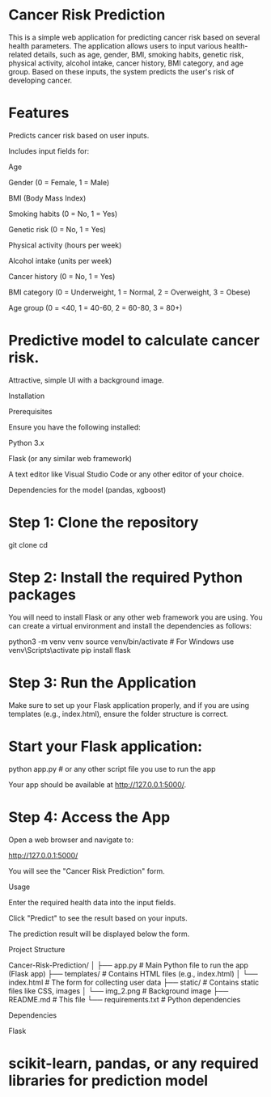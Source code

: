 # Cancer Risk Prediction

This is a simple web application for predicting cancer risk based on several health parameters. The application allows users to input various health-related details, such as age, gender, BMI, smoking habits, genetic risk, physical activity, alcohol intake, cancer history, BMI category, and age group. Based on these inputs, the system predicts the user's risk of developing cancer.

# Features

Predicts cancer risk based on user inputs.

Includes input fields for:

Age

Gender (0 = Female, 1 = Male)

BMI (Body Mass Index)

Smoking habits (0 = No, 1 = Yes)

Genetic risk (0 = No, 1 = Yes)

Physical activity (hours per week)

Alcohol intake (units per week)

Cancer history (0 = No, 1 = Yes)

BMI category (0 = Underweight, 1 = Normal, 2 = Overweight, 3 = Obese)

Age group (0 = <40, 1 = 40-60, 2 = 60-80, 3 = 80+)

# Predictive model to calculate cancer risk.

Attractive, simple UI with a background image.

Installation

Prerequisites

Ensure you have the following installed:

Python 3.x

Flask (or any similar web framework)

A text editor like Visual Studio Code or any other editor of your choice.

Dependencies for the model (pandas, xgboost)

# Step 1: Clone the repository


git clone <your-repository-url>
cd <your-project-folder>

# Step 2: Install the required Python packages

You will need to install Flask or any other web framework you are using. You can create a virtual environment and install the dependencies as follows:

python3 -m venv venv
source venv/bin/activate  # For Windows use venv\Scripts\activate
pip install flask

# Step 3: Run the Application

Make sure to set up your Flask application properly, and if you are using templates (e.g., index.html), ensure the folder structure is correct.

# Start your Flask application:

python app.py  # or any other script file you use to run the app

Your app should be available at http://127.0.0.1:5000/.

# Step 4: Access the App

Open a web browser and navigate to:

http://127.0.0.1:5000/

You will see the "Cancer Risk Prediction" form.

Usage

Enter the required health data into the input fields.

Click "Predict" to see the result based on your inputs.

The prediction result will be displayed below the form.

Project Structure

Cancer-Risk-Prediction/
│
├── app.py              # Main Python file to run the app (Flask app)
├── templates/          # Contains HTML files (e.g., index.html)
│   └── index.html      # The form for collecting user data
├── static/             # Contains static files like CSS, images
│   └── img_2.png         # Background image
├── README.md           # This file
└── requirements.txt    # Python dependencies

Dependencies

Flask

# scikit-learn, pandas, or any required libraries for prediction model